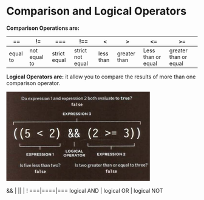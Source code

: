 # Comparison and Logical Operators


**Comparison Operations are:**

== | != | === | !== | < | > | <= | >= 
---|----|-----|-----|---|---|----|----
equal to | not equal to | strict equal | strict not equal | less than | greater than | Less than or equal | greater than or equal


**Logical Operators are:**
it allow you to compare  the results of more than one comparison operator.



![example](Logical-oerator.png)





&& | || | ! 
===|====|===
logical AND | logical OR | logical NOT
